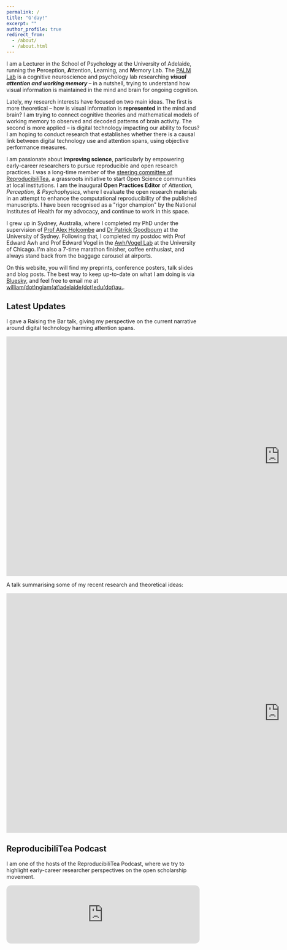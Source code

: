 ```yaml
---
permalink: /
title: "G'day!"
excerpt: ""
author_profile: true
redirect_from: 
  - /about/
  - /about.html
---
```


I am a Lecturer in the School of Psychology at the University of Adelaide, running the **P**erception, **A**ttention, **L**earning, and **M**emory Lab. The [PALM Lab](https://palm-lab.github.io) is a cognitive neuroscience and psychology lab researching **_visual attention and working memory_** – in a nutshell, trying to understand how visual information is maintained in the mind and brain for ongoing cognition.

Lately, my research interests have focused on two main ideas. The first is more theoretical – how is visual information is **represented** in the mind and brain? I am trying to connect cognitive theories and mathematical models of working memory to observed and decoded patterns of brain activity. The second is more applied – is digital technology impacting our ability to focus? I am hoping to conduct research that establishes whether there is a causal link between digital technology use and attention spans, using objective performance measures.

I am passionate about **improving science**, particularly by empowering early-career researchers to pursue reproducible and open research practices. I was a long-time member of the <a href="https://reproducibilitea.org/jc/2021/01/28/a-new-year,-a-new-reproducibilitea-steering-committee" target="_blank"> steering committee of ReproducibiliTea</a>, a grassroots initiative to start Open Science communities at local institutions. I am the inaugural **Open Practices Editor** of _Attention, Perception, & Psychophysics_, where I evaluate the open research materials in an attempt to enhance the computational reproducibility of the published manuscripts. I have been recognised as a "rigor champion" by the National Institutes of Health for my advocacy, and continue to work in this space.

I grew up in Sydney, Australia, where I completed my PhD under the supervision of <a href="http://www.openwetware.org/wiki/Holcombe" target="_blank">Prof Alex Holcombe</a> and <a href="https://psychologicalsciences.unimelb.edu.au/research/msps-research-groups/gbb/gbb-lab" target="_blank">Dr Patrick Goodbourn</a> at the University of Sydney. Following that, I completed my postdoc with Prof Edward Awh and Prof Edward Vogel in the [Awh/Vogel Lab](https://awhvogellab.com) at the University of Chicago. I'm also a 7-time marathon finisher, coffee enthusiast, and always stand back from the baggage carousel at airports.

On this website, you will find my preprints, conference posters, talk slides and blog posts. The best way to keep up-to-date on what I am doing is via <a href="https://bsky.app/profile/williamngiam.github.io" target = "_blank">Bluesky</a>, and feel free to email me at <a href="mailto:william.ngiam@adelaide.edu.au">william(dot)ngiam(at)adelaide(dot)edu(dot)au.</a>.

## Latest Updates

I gave a Raising the Bar talk, giving my perspective on the current narrative around digital technology harming attention spans. 

<iframe width="1425" height="625" src="https://www.youtube.com/embed/RA1U3nGULEA?si=Qi6wvUrTF0yGGlHH" title="Raising the bar 2025 | Attention: Are we losing it?" frameborder="0" allow="accelerometer; autoplay; clipboard-write; encrypted-media; gyroscope; picture-in-picture; web-share" referrerpolicy="strict-origin-when-cross-origin" allowfullscreen></iframe><br>

A talk summarising some of my recent research and theoretical ideas:

<iframe width="1425" height="625" src="https://www.youtube.com/embed/s8bgDg5W61Y" title="Dr. William Ngiam: Rethinking attention in visual working memory (and its researchers)" frameborder="0" allow="accelerometer; autoplay; clipboard-write; encrypted-media; gyroscope; picture-in-picture; web-share" referrerpolicy="strict-origin-when-cross-origin" allowfullscreen></iframe><br>

## ReproducibiliTea Podcast

I am one of the hosts of the ReproducibiliTea Podcast, where we try to highlight early-career researcher perspectives on the open scholarship movement.

<iframe data-testid="embed-iframe" style="border-radius:12px" src="https://open.spotify.com/embed/episode/2oLNhsxX1QWK0Idj9nhyGl?utm_source=generator" width="100%" height="152" frameBorder="0" allowfullscreen="" allow="autoplay; clipboard-write; encrypted-media; fullscreen; picture-in-picture" loading="lazy"></iframe>
